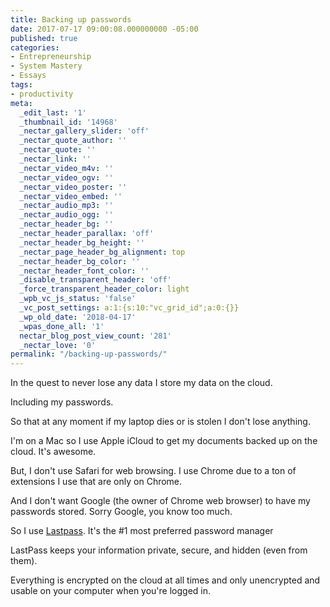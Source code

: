 ```yaml
---
title: Backing up passwords
date: 2017-07-17 09:00:08.000000000 -05:00
published: true
categories:
- Entrepreneurship
- System Mastery
- Essays
tags:
- productivity
meta:
  _edit_last: '1'
  _thumbnail_id: '14968'
  _nectar_gallery_slider: 'off'
  _nectar_quote_author: ''
  _nectar_quote: ''
  _nectar_link: ''
  _nectar_video_m4v: ''
  _nectar_video_ogv: ''
  _nectar_video_poster: ''
  _nectar_video_embed: ''
  _nectar_audio_mp3: ''
  _nectar_audio_ogg: ''
  _nectar_header_bg: ''
  _nectar_header_parallax: 'off'
  _nectar_header_bg_height: ''
  _nectar_page_header_bg_alignment: top
  _nectar_header_bg_color: ''
  _nectar_header_font_color: ''
  _disable_transparent_header: 'off'
  _force_transparent_header_color: light
  _wpb_vc_js_status: 'false'
  _vc_post_settings: a:1:{s:10:"vc_grid_id";a:0:{}}
  _wp_old_date: '2018-04-17'
  _wpas_done_all: '1'
  nectar_blog_post_view_count: '281'
  _nectar_love: '0'
permalink: "/backing-up-passwords/"
---
```

<p>In the quest to never lose any data I store my data on the cloud.</p>
<p>Including my passwords.</p>
<p>So that at any moment if my laptop dies or is stolen I don't lose anything.</p>
<p>I'm on a Mac so I use Apple iCloud to get my documents backed up on the cloud. It's awesome.</p>
<p>But, I don't use Safari for web browsing. I use Chrome due to a ton of extensions I use that are only on Chrome.</p>
<p>And I don't want Google (the owner of Chrome web browser) to have my passwords stored. Sorry Google, you know too much.</p>
<p>So I use <a href="http://lastpass.com">Lastpass</a>. It's the #1 most preferred password manager</p>
<p>LastPass keeps your information private, secure, and hidden (even from them).</p>
<p>Everything is encrypted on the cloud at all times and only unencrypted and usable on your computer when you're logged in.</p>
